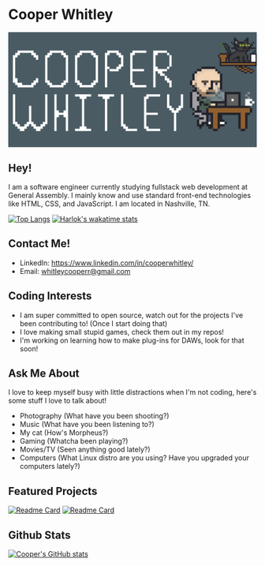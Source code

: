 # Cooper Whitley
<img src="./assets/github-header.png" alt="Pixel art header with text that reads 'Cooper Whitley' along with a sprite rendering of Cooper" style="display: block; margin-left: auto; margin-right: auto;">

## Hey!

I am a software engineer currently studying fullstack web development at General Assembly. I mainly know and use standard front-end technologies like HTML, CSS, and JavaScript. I am located in Nashville, TN.


[![Top Langs](https://github-readme-stats.vercel.app/api/top-langs/?username=cooperwhitley&theme=github_dark_dimmed&layout=compact)](https://github.com/anuraghazra/github-readme-stats)
[![Harlok's wakatime stats](https://github-readme-stats.vercel.app/api/wakatime?username=cooperwhitley&theme=github_dark_dimmed)](https://github.com/anuraghazra/github-readme-stats)

## Contact Me!

- LinkedIn: https://www.linkedin.com/in/cooperwhitley/
- Email: whitleycooperr@gmail.com

## Coding Interests

- I am super committed to open source, watch out for the projects I've been contributing to! (Once I start doing that)
- I love making small stupid games, check them out in my repos!
- I'm working on learning how to make plug-ins for DAWs, look for that soon!

## Ask Me About

I love to keep myself busy with little distractions when I'm not coding, here's some stuff I love to talk about!

- Photography (What have you been shooting?)
- Music (What have you been listening to?)
- My cat (How's Morpheus?)
- Gaming (Whatcha been playing?)
- Movies/TV (Seen anything good lately?)
- Computers (What Linux distro are you using? Have you upgraded your computers lately?)

## Featured Projects

[![Readme Card](https://github-readme-stats.vercel.app/api/pin/?username=cooperwhitley&repo=morpheusmelee&theme=github_dark_dimmed)](https://github.com/anuraghazra/github-readme-stats)
[![Readme Card](https://github-readme-stats.vercel.app/api/pin/?username=cooperwhitley&repo=betterdice&theme=github_dark_dimmed)](https://github.com/anuraghazra/github-readme-stats)

## Github Stats
[![Cooper's GitHub stats](https://github-readme-stats.vercel.app/api?username=cooperwhitley&theme=github_dark_dimmed)](https://github.com/anuraghazra/github-readme-stats)